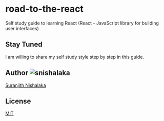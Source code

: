 # road-to-the-react 
Self study guide to learning React (React - JavaScript library for building user interfaces)

## Stay Tuned

I am willing to share my self study style step by step in this guide. 
<!-- 
## Contribute ![commiunity](contribute.png)

Contributions are always welcome! Please read the [CONTRIBUTING.md](CONTRIBUTING.md) -->

## Author ![snishalaka](snishalaka.png)

[Suranjith Nishalaka](https://www.linkedin.com/in/suranjith-nishalaka/) 

## License
[MIT](https://choosealicense.com/licenses/mit/)

